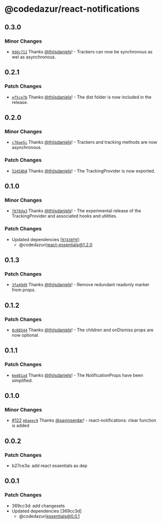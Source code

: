 # @codedazur/react-notifications

## 0.3.0

### Minor Changes

- [`9ddc712`](https://github.com/codedazur/toolkit/commit/9ddc71281d71478bc1e19ddddfd5016290f36ee0) Thanks [@thijsdaniels](https://github.com/thijsdaniels)! - Trackers can now be synchronous as wel as asynchronous.

## 0.2.1

### Patch Changes

- [`ef5ce7b`](https://github.com/codedazur/toolkit/commit/ef5ce7b396ab6230c55f678e4f00ed1de2bc155e) Thanks [@thijsdaniels](https://github.com/thijsdaniels)! - The dist folder is now included in the release.

## 0.2.0

### Minor Changes

- [`c76ae5c`](https://github.com/codedazur/toolkit/commit/c76ae5c1fd8db4d7caff8b60bfbb6b1c44a678cd) Thanks [@thijsdaniels](https://github.com/thijsdaniels)! - Trackers and tracking methods are now asynchronous.

### Patch Changes

- [`52458b0`](https://github.com/codedazur/toolkit/commit/52458b0ab7c0db0b5dbab5c22adeca5cb0dc4423) Thanks [@thijsdaniels](https://github.com/thijsdaniels)! - The TrackingProvider is now exported.

## 0.1.0

### Minor Changes

- [`f678da3`](https://github.com/codedazur/toolkit/commit/f678da38172be915d754f2317f00f1c3782f6643) Thanks [@thijsdaniels](https://github.com/thijsdaniels)! - The experimental release of the TrackingProvider and associated hooks and utilities.

### Patch Changes

- Updated dependencies [[`97430f9`](https://github.com/codedazur/toolkit/commit/97430f9e71d7821949f050a366598ba254dbad09)]:
  - @codedazur/react-essentials@1.2.0

## 0.1.3

### Patch Changes

- [`3fa49d9`](https://github.com/codedazur/toolkit/commit/3fa49d9873760a102ae359a10fe2a8d76b27f432) Thanks [@thijsdaniels](https://github.com/thijsdaniels)! - Remove redundant readonly marker from props.

## 0.1.2

### Patch Changes

- [`8c88544`](https://github.com/codedazur/toolkit/commit/8c885444b7bb679dbe74446f387f9ece679d51b4) Thanks [@thijsdaniels](https://github.com/thijsdaniels)! - The children and onDismiss props are now optional.

## 0.1.1

### Patch Changes

- [`6ed81ad`](https://github.com/codedazur/toolkit/commit/6ed81ad99d123a2cfa1618e63db5b4e10b98b0f0) Thanks [@thijsdaniels](https://github.com/thijsdaniels)! - The NotificationProps have been simplified.

## 0.1.0

### Minor Changes

- [#122](https://github.com/codedazur/toolkit/pull/122) [`e6aeec9`](https://github.com/codedazur/toolkit/commit/e6aeec9223af755d873e0d02337743cda5b2fb9c) Thanks [@sayinserdar](https://github.com/sayinserdar)! - react-notifications: clear function is added

## 0.0.2

### Patch Changes

- b27ce3a: add react essentials as dep

## 0.0.1

### Patch Changes

- 369cc3d: add changesets
- Updated dependencies [369cc3d]
  - @codedazur/essentials@0.0.1
